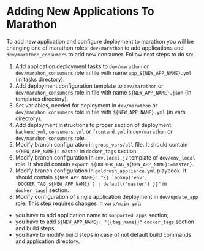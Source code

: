 # Adding New Applications To Marathon

To add new application and configure deployment to marathon you will be changing one of marathon roles: `dev/marathon` to add applications and `dev/marathon_consumers` to add new consumer.
Follow next steps to do so:

1. Add application deployment tasks to `dev/marathon` or `dev/marahon_consumers` role in file with name `app_${NEW_APP_NAME}.yml` (in tasks directory).
2. Add deployment configuration template to `dev/marathon` or `dev/marahon_consumers` role in file with name `${NEW_APP_NAME}.json` (in templates directory).
3. Set variables, needed for deployment in `dev/marathon` or `dev/marahon_consumers` role in file with `${NEW_APP_NAME}.yml` (in vars directory).
4. Add deployment instructions to proper section of deployment: `backend.yml`, `consumers.yml` or `frontend.yml` in `dev/marathon` or `dev/marahon_consumers` role.
5. Modify branch configuration in `group_vars/all` file. It should contain `${NEW_APP_NAME}: master` in `docker_tags` section.
6. Modify branch configuration in `env.local.j2` template of `dev/env_local` role. It should contain `export ${DOCKER_TAG_${NEW_APP_NAME}:=master}`.
7. Modify branch configuration in `goldrush_appliance.yml` playbook. It should contain `${NEW_APP_NAME}: "{{ lookup('env', 'DOCKER_TAG_${NEW_APP_NAME}') | default('master') }}"` in `docker_tags`\|
 section.
8. Modify configuration of single application deployment in `dev/update_app` role. This step requires changes in `vars/main.yml`:
- you have to add application name to `supported_apps` section;
- you have to add `${NEW_APP_NAME}: "{{tag_name}}"` `docker_tags` section and build steps;
- you have to modify build steps in case of not default build commands and application directory.
